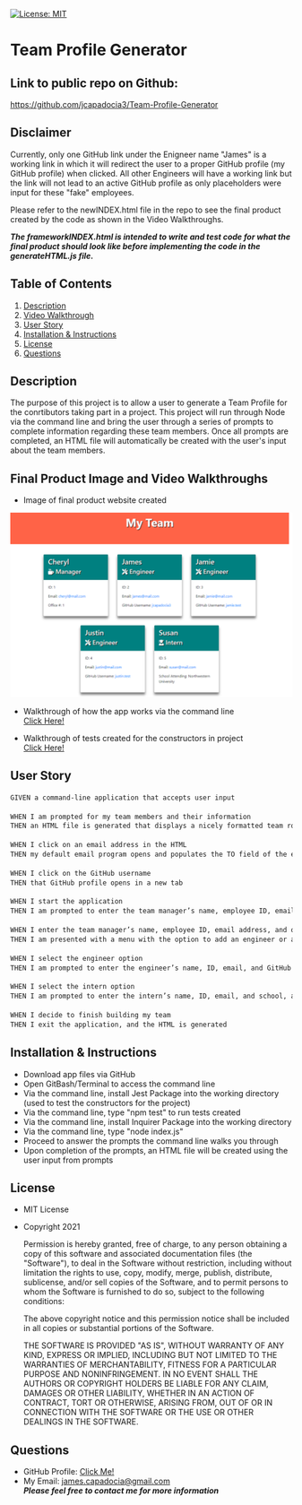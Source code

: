 [![License: MIT](https://img.shields.io/badge/License-MIT-yellow.svg)](https://opensource.org/licenses/MIT)
  
# Team Profile Generator

## Link to public repo on Github:

https://github.com/jcapadocia3/Team-Profile-Generator

## Disclaimer

Currently, only one GitHub link under the Enigneer name "James" is a working link in which it will redirect the user to a proper GitHub profile (my GitHub profile) when clicked. All other Engineers will have a working link but the link will not lead to an active GitHub profile as only placeholders were input for these "fake" employees.

Please refer to the newINDEX.html file in the repo to see the final product created by the code as shown in the Video Walkthroughs.

***The frameworkINDEX.html is intended to write and test code for what the final product should look like before implementing the code in the generateHTML.js file.***

## Table of Contents
1. [Description](#Description)
2. [Video Walkthrough](#Video-Walkthrough)
3. [User Story](#User-Story)
4. [Installation & Instructions](#Installation-&-Instructions)
5. [License](#License)
6. [Questions](#Questions)

## Description
The purpose of this project is to allow a user to generate a Team Profile for the conrtibutors taking part in a project. This project will run through Node via the command line and bring the user through a series of prompts to complete information regarding these team members. Once all prompts are completed, an HTML file will automatically be created with the user's input about the team members.

## Final Product Image and Video Walkthroughs

- Image of final product website created<br>
<img src="./images/finalproduct.png" alt="Final Product" width="800">

- Walkthrough of how the app works via the command line<br>
<a target="_blank" href="https://watch.screencastify.com/v/ohTzBjC4r7mOxOqpc7wf">Click Here!</a>

- Walkthrough of tests created for the constructors in project<br>
<a target="_blank" href="https://watch.screencastify.com/v/3DE0k7kSpNX7HTckZy1C">Click Here!</a>

## User Story
```md
GIVEN a command-line application that accepts user input

WHEN I am prompted for my team members and their information
THEN an HTML file is generated that displays a nicely formatted team roster based on user input

WHEN I click on an email address in the HTML
THEN my default email program opens and populates the TO field of the email with the address

WHEN I click on the GitHub username
THEN that GitHub profile opens in a new tab

WHEN I start the application
THEN I am prompted to enter the team manager’s name, employee ID, email address, and office number

WHEN I enter the team manager’s name, employee ID, email address, and office number
THEN I am presented with a menu with the option to add an engineer or an intern or to finish building my team

WHEN I select the engineer option
THEN I am prompted to enter the engineer’s name, ID, email, and GitHub username, and I am taken back to the menu

WHEN I select the intern option
THEN I am prompted to enter the intern’s name, ID, email, and school, and I am taken back to the menu

WHEN I decide to finish building my team
THEN I exit the application, and the HTML is generated
```

## Installation & Instructions
- Download app files via GitHub
- Open GitBash/Terminal to access the command line
- Via the command line, install Jest Package into the working directory (used to test the constructors for the project)
- Via the command line, type "npm test" to run tests created
- Via the command line, install Inquirer Package into the working directory
- Via the command line, type "node index.js"
- Proceed to answer the prompts the command line walks you through
- Upon completion of the prompts, an HTML file will be created using the user input from prompts

## License
- MIT License
- Copyright 2021

    Permission is hereby granted, free of charge, to any person obtaining a copy of this software and associated documentation files (the "Software"), to deal in the Software without restriction, including without limitation the rights to use, copy, modify, merge, publish, distribute, sublicense, and/or sell copies of the Software, and to permit persons to whom the Software is furnished to do so, subject to the following conditions:
    
    The above copyright notice and this permission notice shall be included in all copies or substantial portions of the Software.
    
    THE SOFTWARE IS PROVIDED "AS IS", WITHOUT WARRANTY OF ANY KIND, EXPRESS OR IMPLIED, INCLUDING BUT NOT LIMITED TO THE WARRANTIES OF MERCHANTABILITY, FITNESS FOR A PARTICULAR PURPOSE AND NONINFRINGEMENT. IN NO EVENT SHALL THE AUTHORS OR COPYRIGHT HOLDERS BE LIABLE FOR ANY CLAIM, DAMAGES OR OTHER LIABILITY, WHETHER IN AN ACTION OF CONTRACT, TORT OR OTHERWISE, ARISING FROM, OUT OF OR IN CONNECTION WITH THE SOFTWARE OR THE USE OR OTHER DEALINGS IN THE SOFTWARE.

## Questions
- GitHub Profile: <a href="https://github.com/jcapadocia3">Click Me!</a><br>
- My Email: james.capadocia@gmail.com<br>
***Please feel free to contact me for more information***
